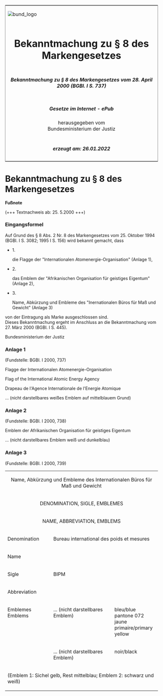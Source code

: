 <span id="DECKBLATT.html"></span>

<table border="0" frame="border" width="100%">

<tr valign="top">

<td align="left">

![bund\_logo](BfJ_2021_Web_de_de.gif)

</td>

<td align="right">

 

</td>

</tr>

<tr align="center" valign="middle">

<td colspan="2">

# Bekanntmachung zu § 8 des Markengesetzes

</td>

</tr>

<tr align="center" valign="middle">

<td colspan="2">

##### Bekanntmachung zu § 8 des Markengesetzes vom 28. April 2000 (BGBl. I S. 737)

</td>

</tr>

<tr align="center" valign="middle">

<td colspan="2">

  
  

##### Gesetze im Internet - ePub  
  
herausgegeben vom  
Bundesministerium der Justiz

</td>

</tr>

<tr align="center" valign="bottom">

<td colspan="2">

  
  

##### erzeugt am: 26.01.2022

</td>

</tr>

</table>

<span id="BJNR073700000.html"></span>

# Bekanntmachung zu § 8 des Markengesetzes

<div>

  
**Fußnote**

<div class="jnhtml">

<div>

<div class="jurAbsatz">

(+++ Textnachweis ab: 25. 5.2000 +++)

</div>

</div>

</div>

</div>

<span id="BJNR073700000BJNE000100310.html"></span>

### Eingangsformel  

<div>

<div class="jnhtml">

<div>

<div class="jurAbsatz">

Auf Grund des § 8 Abs. 2 Nr. 8 des Markengesetzes vom 25. Oktober 1994
(BGBl. I S. 3082; 1995 I S. 156) wird bekannt gemacht, dass

  - 1\.
    
    <div style="">
    
    die Flagge der "Internationalen Atomenergie-Organisation" (Anlage
    1),
    
    </div>

  - 2\.
    
    <div style="">
    
    das Emblem der "Afrikanischen Organisation für geistiges Eigentum"
    (Anlage 2),
    
    </div>

  - 3\.
    
    <div style="">
    
    Name, Abkürzung und Embleme des "Inernationalen Büros für Maß und
    Gewicht" (Anlage 3)
    
    </div>

von der Eintragung als Marke ausgeschlossen sind.  
Dieses Bekanntmachung ergeht im Anschluss an die Bekanntmachung vom 27.
März 2000 (BGBl. I S. 445).

</div>

<div class="jurAbsatz">

Bundesministerium der Justiz

</div>

</div>

</div>

</div>

<span id="BJNR073700000BJNE000200310.html"></span>

### Anlage 1  

<div>

<div class="jnhtml">

<div>

<div class="jurAbsatz">

<div class="kommentar_Fundstelle">

(Fundstelle: BGBl. I 2000, 737)

</div>

</div>

<div class="jurAbsatz">

Flagge der Internationalen Atomenergie-Organisation  
  
Flag of the International Atomic Energy Agency  
  
Drapeau de l'Agence Internationale de l'Energie Atomique  
  

<div class="kommentar_Hinweis">

... (nicht darstellbares weißes Emblem auf mittelblauem Grund)

</div>

</div>

</div>

</div>

</div>

<span id="BJNR073700000BJNE000300310.html"></span>

### Anlage 2  

<div>

<div class="jnhtml">

<div>

<div class="jurAbsatz">

<div class="kommentar_Fundstelle">

(Fundstelle: BGBl. I 2000, 738)

</div>

</div>

<div class="jurAbsatz">

Emblem der Afrikanischen Organisation für geistiges Eigentum  
  

<div class="kommentar_Hinweis">

... (nicht darstellbares Emblem weiß und dunkelblau)

</div>

</div>

</div>

</div>

</div>

<span id="BJNR073700000BJNE000400310.html"></span>

### Anlage 3  

<div>

<div class="jnhtml">

<div>

<div class="jurAbsatz">

<div class="kommentar_Fundstelle">

(Fundstelle: BGBl. I 2000, 739)

</div>

  
  

<table style="border: none;">

<colgroup>

<col align="left" width="30%">

</col>

<col align="left" width="40%">

</col>

<col align="left" width="30%">

</col>

</colgroup>

<tbody valign="top">

<tr>

<td style colspan="3" align="center" valign="top" charoff="50">

Name, Abkürzung und Embleme des Internationalen Büros für Maß und
Gewicht

</div>

</div>

</div>

</div>

</td>

</tr>

<tr>

<td style colspan="3" align="center" valign="top" charoff="50">

DENOMINATION, SIGLE, EMBLEMES

</td>

</tr>

<tr>

<td style colspan="3" align="center" valign="top" charoff="50">

NAME, ABBREVIATION, EMBLEMS

</td>

</tr>

<tr>

<td style align="left" valign="top" charoff="50">

Denomination

</td>

<td style colspan="2" align="left" valign="top" charoff="50">

Bureau international des poids et mesures

</td>

</tr>

<tr>

<td style colspan="3" align="left" valign="top" charoff="50">

Name

</td>

</tr>

<tr>

<td style align="left" valign="top" charoff="50">

Sigle

</td>

<td style align="left" valign="top" charoff="50">

BIPM

</td>

<td style align="left" valign="top" charoff="50">

 

</td>

</tr>

<tr>

<td style align="left" valign="top" charoff="50">

Abbreviation

</td>

<td style align="left" valign="top" charoff="50">

 

</td>

<td style align="left" valign="top" charoff="50">

 

</td>

</tr>

<tr>

<td style align="left" valign="top" charoff="50">

Emblemes Emblems

</td>

<td style align="left" valign="top" charoff="50">

<div class="kommentar_Hinweis">

... (nicht darstellbares Emblem)

</div>

</td>

<td style align="left" valign="top" charoff="50">

bleu/blue pantone 072 jaune primaire/primary yellow

</td>

</tr>

<tr>

<td style align="left" valign="top" charoff="50">

 

</td>

<td style align="left" valign="top" charoff="50">

<div class="kommentar_Hinweis">

... (nicht darstellbares Emblem)

</div>

</td>

<td style align="left" valign="top" charoff="50">

noir/black

</td>

</tr>

<tr>

<td style colspan="3" align="left" valign="top" charoff="50">

(Emblem 1: Sichel gelb, Rest mittelblau; Emblem 2: schwarz und weiß)

</td>

</tr>

</tbody>

</table>

</div>

</div>

</div>

</div>
